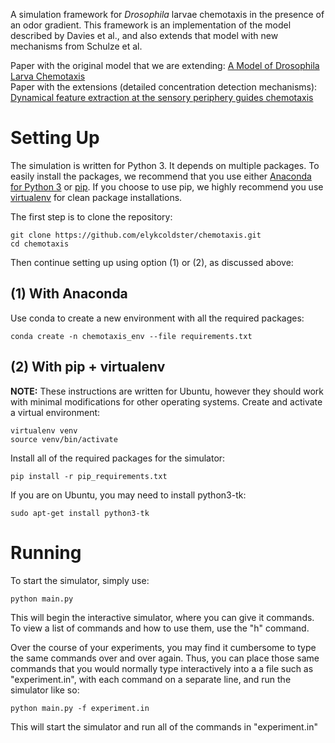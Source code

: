 A simulation framework for *Drosophila* larvae chemotaxis in the presence of an odor gradient. This framework is an implementation of the model described by Davies et al., and also extends that model with new mechanisms from Schulze et al.

Paper with the original model that we are extending: [A Model of Drosophila Larva Chemotaxis](http://journals.plos.org/ploscompbiol/article?id=10.1371/journal.pcbi.1004606)  
Paper with the extensions (detailed concentration detection mechanisms): [Dynamical feature extraction at the sensory periphery guides chemotaxis](https://elifesciences.org/content/4/e06694)  

# Setting Up 
The simulation is written for Python 3. It depends on multiple packages. To easily install the packages, we recommend that you use either [Anaconda for Python 3](https://www.continuum.io/downloads) or [pip](https://pip.pypa.io/en/stable/installing/). If you choose to use pip, we highly recommend you use [virtualenv](https://virtualenv.pypa.io/en/stable/installation/) for clean package installations.

The first step is to clone the repository:
```
git clone https://github.com/elykcoldster/chemotaxis.git
cd chemotaxis
```
Then continue setting up using option (1) or (2), as discussed above:
## (1) With Anaconda
Use conda to create a new environment with all the required packages:
```
conda create -n chemotaxis_env --file requirements.txt
```
## (2) With pip + virtualenv
**NOTE:** These instructions are written for Ubuntu, however they should work with minimal modifications for other operating systems.
Create and activate a virtual environment:
```
virtualenv venv
source venv/bin/activate
```
Install all of the required packages for the simulator:
```
pip install -r pip_requirements.txt
```
If you are on Ubuntu, you may need to install python3-tk:
```
sudo apt-get install python3-tk
```
# Running
To start the simulator, simply use:
```
python main.py
```
This will begin the interactive simulator, where you can give it commands. To view a list of commands and how to use them, use the "h" command.

Over the course of your experiments, you may find it cumbersome to type the same commands over and over again. Thus, you can place those same commands that you would normally type interactively into a a file such as "experiment.in", with each command on a separate line, and run the simulator like so:
```
python main.py -f experiment.in
```
This will start the simulator and run all of the commands in "experiment.in"
